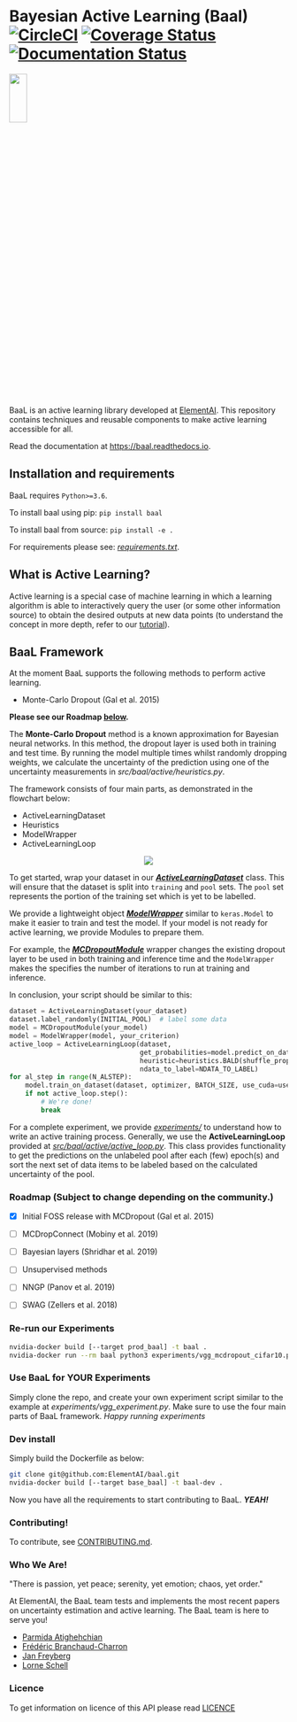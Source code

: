 # Bayesian Active Learning (Baal) [![CircleCI](https://circleci.com/gh/ElementAI/baal.svg?style=svg&circle-token=aa12d3134798ff2bf8a49cebe3c855b96a776df1)](https://circleci.com/gh/ElementAI/baal) [![Coverage Status](https://coveralls.io/repos/github/ElementAI/baal/badge.svg?branch=develop&t=HLyM0v)](https://coveralls.io/github/ElementAI/baal?branch=develop) [![Documentation Status](https://readthedocs.org/projects/baal/badge/?version=latest)](https://baal.readthedocs.io/en/latest/?badge=latest)


<p align="left">
  <img height=15% width=25% src="https://github.com/ElementAI/baal/blob/master/docs/literature/images/repo_logo_25_no_corner.svg">
</p>

BaaL is an active learning library developed at
[ElementAI](https://www.elementai.com/). This repository contains techniques
and reusable components to make active learning accessible for all.

Read the documentation at https://baal.readthedocs.io.

## Installation and requirements

BaaL requires `Python>=3.6`.

To install baal using pip: `pip install baal`

To install baal from source: `pip install -e .`

For requirements please see: _[requirements.txt](requirements.txt)_.

## What is Active Learning?

Active learning is a special case of machine learning in which a learning
algorithm is able to interactively query the user (or some other information
source) to obtain the desired outputs at new data points
(to understand the concept in more depth, refer to our [tutorial](https://baal.readthedocs.io/en/latest/)).


## BaaL Framework

At the moment BaaL supports the following methods to perform active learning.

- Monte-Carlo Dropout (Gal et al. 2015)

**Please see our Roadmap [below](./README.md#roadmap-subject-to-change-depending-on-the-community).**

The **Monte-Carlo Dropout** method is a known approximation for Bayesian neural
networks. In this method, the dropout layer is used both in training and test
time. By running the model multiple times whilst randomly dropping weights, we calculate the uncertainty of the prediction using one of the uncertainty measurements in _src/baal/active/heuristics.py_.

The framework consists of four main parts, as demonstrated in the flowchart below:

- ActiveLearningDataset
- Heuristics
- ModelWrapper
- ActiveLearningLoop

<p align="center">
  <img src="./docs/literature/images/Baalscheme.svg">
</p>

To get started, wrap your dataset in our _[**ActiveLearningDataset**](src/baal/active/dataset.py)_ class. This will ensure that the dataset is split into
`training` and `pool` sets. The `pool` set represents the portion of the training set which is yet
to be labelled.


We provide a lightweight object _[**ModelWrapper**](src/baal/modelwrapper.py)_ similar to `keras.Model` to make it easier to train and test the model. If your model is not ready for active learning, we provide Modules to prepare them. 

For example, the _[**MCDropoutModule**](src/baal/bayesian/dropout.py)_ wrapper changes the existing dropout layer
to be used in both training and inference time and the `ModelWrapper` makes
the specifies the number of iterations to run at training and inference.

In conclusion, your script should be similar to this:
```python
dataset = ActiveLearningDataset(your_dataset)
dataset.label_randomly(INITIAL_POOL)  # label some data
model = MCDropoutModule(your_model)
model = ModelWrapper(model, your_criterion)
active_loop = ActiveLearningLoop(dataset,
                                 get_probabilities=model.predict_on_dataset,
                                 heuristic=heuristics.BALD(shuffle_prop=0.1),
                                 ndata_to_label=NDATA_TO_LABEL)
for al_step in range(N_ALSTEP):
    model.train_on_dataset(dataset, optimizer, BATCH_SIZE, use_cuda=use_cuda)
    if not active_loop.step():
        # We're done!
        break
```


For a complete experiment, we provide _[experiments/](experiments/)_ to understand how to
write an active training process. Generally, we use the **ActiveLearningLoop**
provided at _[src/baal/active/active_loop.py](src/baal/active/active_loop.py)_.
This class provides functionality to get the predictions on the unlabeled pool
after each (few) epoch(s) and sort the next set of data items to be labeled
based on the calculated uncertainty of the pool.


### Roadmap (Subject to change depending on the community.)

* [x] Initial FOSS release with MCDropout (Gal et al. 2015)
* [ ] MCDropConnect (Mobiny et al. 2019)
* [ ] Bayesian layers (Shridhar et al. 2019)
* [ ] Unsupervised methods
* [ ] NNGP (Panov et al. 2019)
* [ ] SWAG (Zellers et al. 2018)


### Re-run our Experiments

```bash
nvidia-docker build [--target prod_baal] -t baal .
nvidia-docker run --rm baal python3 experiments/vgg_mcdropout_cifar10.py 
```

### Use BaaL for YOUR Experiments

Simply clone the repo, and create your own experiment script similar to the
example at _experiments/vgg_experiment.py_. Make sure to use the four main parts
of BaaL framework. _Happy running experiments_

### Dev install

Simply build the Dockerfile as below:

```bash
git clone git@github.com:ElementAI/baal.git
nvidia-docker build [--target base_baal] -t baal-dev .
```

Now you have all the requirements to start contributing to BaaL. _**YEAH!**_

### Contributing!

To contribute, see [CONTRIBUTING.md](./CONTRIBUTING.md).


### Who We Are!

"There is passion, yet peace; serenity, yet emotion; chaos, yet order."

At ElementAI, the BaaL team tests and implements the most recent papers on uncertainty estimation and active learning.
The BaaL team is here to serve you!

- [Parmida Atighehchian](mailto:parmida@elementai.com)
- [Frédéric Branchaud-Charron](mailto:frederic.branchaud-charron@elementai.com)
- [Jan Freyberg](mailto:jan.freyberg@elementai.com)
- [Lorne Schell](mailto:lorne.schell@elementai.com)

### Licence
To get information on licence of this API please read [LICENCE](./LICENSE)
